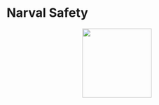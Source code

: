 # Narval Safety
<p align="center">
  <img src="https://user-images.githubusercontent.com/49988623/109388890-1e4e1680-790a-11eb-87c8-1e28ffb29887.png" width="158" height="158">
</p>
